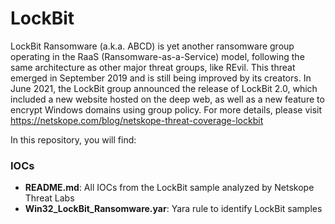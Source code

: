 # LockBit
LockBit Ransomware (a.k.a. ABCD) is yet another ransomware group operating in the RaaS (Ransomware-as-a-Service) model, following the same architecture as other major threat groups, like REvil. This threat emerged in September 2019 and is still being improved by its creators. In June 2021, the LockBit group announced the release of LockBit 2.0, which included a new website hosted on the deep web, as well as a new feature to encrypt Windows domains using group policy. For more details, please visit https://netskope.com/blog/netskope-threat-coverage-lockbit

In this repository, you will find:

### IOCs
* **README.md**: All IOCs from the LockBit sample analyzed by Netskope Threat Labs
* **Win32_LockBit_Ransomware.yar**: Yara rule to identify LockBit samples
